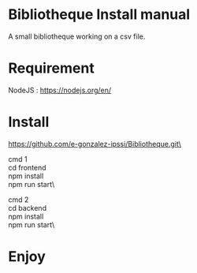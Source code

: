 # Bibliotheque Install manual

A small bibliotheque working on a csv file.

# Requirement

NodeJS : https://nodejs.org/en/

# Install

https://github.com/e-gonzalez-ipssi/Bibliotheque.git\

cmd 1\
cd frontend\
npm install\
npm run start\

cmd 2\
cd backend\
npm install\
npm run start\

# Enjoy